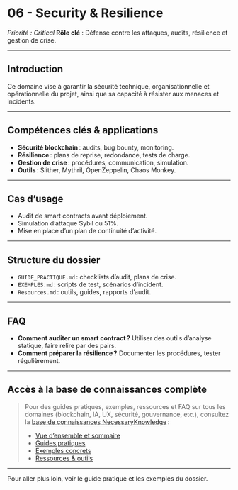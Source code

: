 # 06 - Security & Resilience
*Priorité : Critical*
**Rôle clé** : Défense contre les attaques, audits, résilience et gestion de crise.

---

## Introduction
Ce domaine vise à garantir la sécurité technique, organisationnelle et opérationnelle du projet, ainsi que sa capacité à résister aux menaces et incidents.

---

## Compétences clés & applications
- **Sécurité blockchain** : audits, bug bounty, monitoring.
- **Résilience** : plans de reprise, redondance, tests de charge.
- **Gestion de crise** : procédures, communication, simulation.
- **Outils** : Slither, Mythril, OpenZeppelin, Chaos Monkey.

---

## Cas d’usage
- Audit de smart contracts avant déploiement.
- Simulation d’attaque Sybil ou 51%.
- Mise en place d’un plan de continuité d’activité.

---

## Structure du dossier
- `GUIDE_PRACTIQUE.md` : checklists d’audit, plans de crise.
- `EXEMPLES.md` : scripts de test, scénarios d’incident.
- `Resources.md` : outils, guides, rapports d’audit.

---

## FAQ
- **Comment auditer un smart contract ?**
  Utiliser des outils d’analyse statique, faire relire par des pairs.
- **Comment préparer la résilience ?**
  Documenter les procédures, tester régulièrement.

---

## Accès à la base de connaissances complète

> Pour des guides pratiques, exemples, ressources et FAQ sur tous les domaines (blockchain, IA, UX, sécurité, gouvernance, etc.), consultez la [base de connaissances NecessaryKnowledge](../README.md) :
>
> - [Vue d’ensemble et sommaire](../README.md)
> - [Guides pratiques](./GUIDE_PRACTIQUE.md)
> - [Exemples concrets](./EXEMPLES.md)
> - [Ressources & outils](./Resources.md)

---

Pour aller plus loin, voir le guide pratique et les exemples du dossier.
